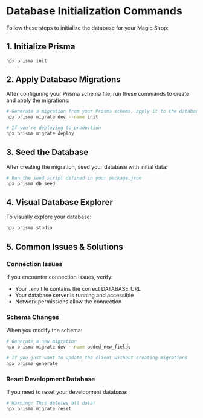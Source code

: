 # Database Initialization Commands

Follow these steps to initialize the database for your Magic Shop:

## 1. Initialize Prisma

```bash
npx prisma init
```

## 2. Apply Database Migrations

After configuring your Prisma schema file, run these commands to create and apply the migrations:

```bash
# Generate a migration from your Prisma schema, apply it to the database, trigger generators
npx prisma migrate dev --name init

# If you're deploying to production
npx prisma migrate deploy
```

## 3. Seed the Database

After creating the migration, seed your database with initial data:

```bash
# Run the seed script defined in your package.json
npx prisma db seed
```

## 4. Visual Database Explorer

To visually explore your database:

```bash
npx prisma studio
```

## 5. Common Issues & Solutions

### Connection Issues
If you encounter connection issues, verify:
- Your `.env` file contains the correct DATABASE_URL
- Your database server is running and accessible
- Network permissions allow the connection

### Schema Changes
When you modify the schema:

```bash
# Generate a new migration
npx prisma migrate dev --name added_new_fields

# If you just want to update the client without creating migrations
npx prisma generate
```

### Reset Development Database
If you need to reset your development database:

```bash
# Warning: This deletes all data!
npx prisma migrate reset
```
